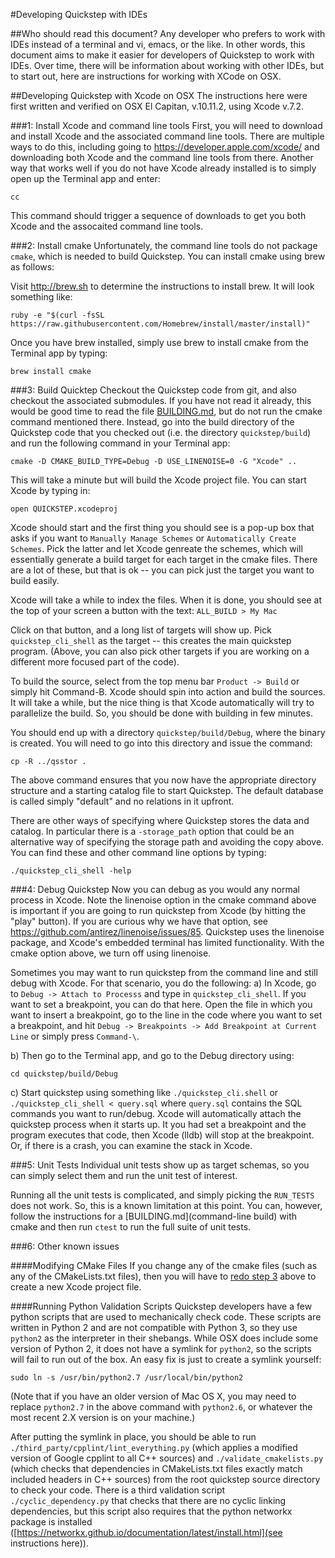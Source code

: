 #Developing Quickstep with IDEs

##Who should read this document?
Any developer who prefers to work with IDEs instead of a terminal and
vi, emacs, or the like. In other words, this document aims to make it easier
for developers of Quickstep to work with IDEs. Over time, there will be
information about working with other IDEs, but to start out, here are
instructions for working with XCode on OSX.

##Developing Quickstep with Xcode on OSX
The instructions here were first written and verified on OSX El Capitan,
v.10.11.2, using Xcode v.7.2.

###1: Install Xcode and command line tools
First, you will need to download and install Xcode and the associated command
line tools. There are multiple ways to do this, including going to
https://developer.apple.com/xcode/ and downloading both Xcode and the command
line tools from there. Another way that works well if you do not have Xcode
already installed is to simply open up the Terminal app and enter:

```
cc
```

This command should trigger a sequence of downloads to get you both Xcode
and the assocaited command line tools.

###2: Install cmake
Unfortunately, the command line tools do not package `cmake`, which is needed
to build Quickstep. You can install cmake using brew as follows:

Visit http://brew.sh to determine the instructions to install brew. It will look
something like:

```
ruby -e "$(curl -fsSL https://raw.githubusercontent.com/Homebrew/install/master/install)"
```

Once you have brew installed, simply use brew to install cmake from the
Terminal app by typing:

```
brew install cmake
```

###3: Build Quicktep
Checkout the Quickstep code from git, and also checkout the associated submodules.
If you have not read it already, this would be good time to read the file
[BUILDING.md](BUILDING.md), but do not run the cmake command mentioned there. Instead, go
into the build directory of the Quickstep code that you checked out
(i.e. the directory `quickstep/build`) and run the following command
in your Terminal app:


```
cmake -D CMAKE_BUILD_TYPE=Debug -D USE_LINENOISE=0 -G "Xcode" ..
```

This will take a minute but will build the Xcode project file. You can start
Xcode by typing in:

```
open QUICKSTEP.xcodeproj
```

Xcode should start and the first thing you should see is a pop-up box that asks
if you want to `Manually Manage Schemes` or `Automatically Create Schemes`.
Pick the latter and let Xcode genreate the schemes, which will essentially
generate a build target for each target in the cmake files. There are a lot of
these, but that is ok -- you can pick just the target you want to build easily.

Xcode will take a while to index the files. When it is done, you should see at
the top of your screen a button with the text: `ALL_BUILD > My Mac`

Click on that button, and a long list of targets will show up. Pick
`quickstep_cli_shell` as the target -- this creates the main quickstep program.
(Above, you can also pick other targets if you are working on a different more
focused part of the code).

To build the source, select from the top menu bar `Product -> Build` or simply
hit Command-B. Xcode should spin into action and build the sources. It will take
a while, but the nice thing is that Xcode automatically will try to parallelize
the build. So, you should be done with building in few minutes.

You should end up with a directory `quickstep/build/Debug`, where the binary is
created. You will need to go into this directory and issue the command:

```
cp -R ../qsstor .
```

The above command ensures that you now have the appropriate directory structure
and a starting catalog file to start Quickstep. The default database is called
simply "default" and no relations in it upfront.

There are other ways of specifying where Quickstep stores the data and catalog.
In particular there is a  `-storage_path` option that could be an alternative
way of specifying the storage path and avoiding the copy above. You can find
these and other command line options by typing:

```
./quickstep_cli_shell -help
```


###4: Debug Quickstep
Now you can debug as you would any normal process in Xcode. Note the
linenoise option in the cmake command above is important if you are going
to run quickstep from Xcode (by hitting the "play" button). If you are
curious why we have that option, see
https://github.com/antirez/linenoise/issues/85. Quickstep uses the linenoise
package, and Xcode's embedded terminal has limited functionality. With the
cmake option above, we turn off using linenoise.

Sometimes you may want to run quickstep from the command line and still
debug with Xcode. For that scenario, you do the following:
a) In Xcode, go to `Debug -> Attach to Processs` and type in
`quickstep_cli_shell`. If you want to set a breakpoint, you can do
that here. Open the file in which you want to insert a breakpoint,
go to the line in the code where you want to set a breakpoint,
and hit `Debug -> Breakpoints -> Add Breakpoint at Current Line` or
simply press `Command-\`.

b) Then go to the Terminal app, and go to the Debug directory using:

```
cd quickstep/build/Debug
```

c) Start quickstep using something like `./quickstep_cli.shell` or
`./quickstep_cli_shell < query.sql` where `query.sql` contains the SQL commands
you want to run/debug. Xcode will automatically attach the quickstep process
when it starts up. It you had set a breakpoint and the program executes that
code, then Xcode (lldb) will stop at the breakpoint. Or, if there is a crash,
you can examine the stack in Xcode.

###5: Unit Tests
Individual unit tests show up as target schemas, so you can simply select them
and run the unit test of interest.

Running all the unit tests is complicated, and simply picking the `RUN_TESTS`
does not work. So, this is a known limitation at this point. You can, however,
follow the instructions for a [BUILDING.md](command-line build) with cmake and
then run `ctest` to run the full suite of unit tests.

###6: Other known issues

####Modifying CMake Files
If you change any of the cmake files (such as any of the CMakeLists.txt
files), then you will have to [redo step 3](#3-build-quicktep) above to
create a new Xcode project file.

####Running Python Validation Scripts
Quickstep developers have a few python scripts that are used to mechanically
check code. These scripts are written in Python 2 and are not compatible with
Python 3, so they use `python2` as the interpreter in their shebangs. While
OSX does include some version of Python 2, it does not have a symlink for
`python2`, so the scripts will fail to run out of the box. An easy fix is just
to create a symlink yourself:

```
sudo ln -s /usr/bin/python2.7 /usr/local/bin/python2
```

(Note that if you have an older version of Mac OS X, you may need to replace
`python2.7` in the above command with `python2.6`, or whatever the most recent
2.X version is on your machine.)

After putting the symlink in place, you should be able to run
`./third_party/cpplint/lint_everything.py` (which applies a modified version of
Google cpplint to all C++ sources) and `./validate_cmakelists.py` (which checks
that dependencies in CMakeLists.txt files exactly match included headers in C++
sources) from the root quickstep source directory to check your code. There is
a third validation script `./cyclic_dependency.py` that checks that there are
no cyclic linking dependencies, but this script also requires that the python
networkx package is installed
([https://networkx.github.io/documentation/latest/install.html](see
instructions here)).
